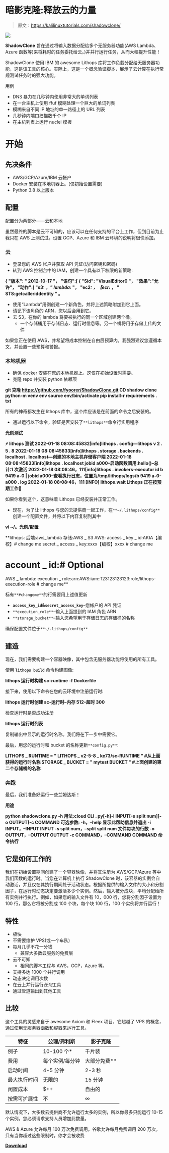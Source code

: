 # 暗影克隆:释放云的力量

> 原文：<https://kalilinuxtutorials.com/shadowclone/>

[![](img/9e51822922eba5653a8b43b3dfd84f14.png)](https://blogger.googleusercontent.com/img/b/R29vZ2xl/AVvXsEgoiXx1jZhKC5uvvmdb0BgjbhF_SHpqWTsdn6Saaja1hZGYwPJ_YMmdTBANeu01hhcDb0aYxf_RJ0vMgD3EZ_EQR7-dyH-UuUhYCvJcuI6gavCL9gEo8C0Wbkv3elIhcvtZfoVI8CP6mzODScOvHPL3BerzehWZlwEctkLZNDChq2L-1mJKRItVpeeo/s728/CLOUD-2-1280x1280.png)

**ShadowClone** 旨在通过将输入数据分配给多个无服务器功能(AWS Lambda、Azure 函数等)来将耗时的任务委托给云。)并并行运行任务，从而大幅提升性能！

ShadowClone 使用 IBM 的 awesome Lithops 库将工作负载分配给无服务器功能，这是该工具的核心。实际上，这是一个概念验证脚本，展示了云计算在执行常规测试任务时的强大功能。

用例

*   DNS 暴力在几秒钟内使用非常大的单词列表
*   在一台主机上使用 ffuf 模糊处理一个巨大的单词列表
*   模糊来自不同 IP 地址的单一路径上的 URL 列表
*   几秒钟内端口扫描数千个 IP
*   在主机列表上运行 nuclei 模板

# 开始

## 先决条件

*   AWS/GCP/Azure/IBM 云帐户
*   Docker 安装在本地机器上。(仅初始设置需要)
*   Python 3.8 以上版本

## 配置

配置分为两部分——云和本地

虽然最终的脚本是云不可知的，应该可以在任何支持的平台上工作，但到目前为止我只在 AWS 上测试过。设置 GCP、Azure 和 IBM 云环境的说明将很快添加。

### 云

*   登录您的 AWS 帐户并获取 API 凭证(访问密钥和密码)
*   转到 AWS 控制台中的 IAM，创建一个具有以下权限的新策略:

**{
"版本": " 2012-10-17 "，
"语句":[
{
"Sid": "VisualEditor0 "，
"效果":"允许"，
"动作":[
"s3: *，" lambda:* "，
"ec2: *，【ecr:* ，
" STS:getcalleriddentity "
。**

*   使用“Lambda”用例创建一个新角色，并将上述策略附加到它上面。
*   请记下该角色的 ARN，您以后会用到它。
*   去 S3，在你的 lambda 将要被执行的同一个区域创建两个桶。
    *   一个存储桶用于存储日志、运行时信息等。另一个桶将用于存储上传的文件

如果您正在使用 AWS，并希望将成本控制在自由层预算内，我强烈建议您遵循本文，并设置一些预算和警报。

### 本地机器

*   确保 docker 安装在您的本地机器上。这仅在初始设置时需要。
*   克隆 repo 并安装 python 依赖项

**git 克隆 https://github.com/fyoorer/ShadowClone.git
CD shadow clone
python-m venv env
source env/bin/activate
pip install-r requirements . txt**

所有的神奇都发生在 lithops 库中，这个库应该是在前面的命令之后安装的。

*   通过运行以下命令，验证是否安装了`**lithops**`命令行实用程序

**光刻测试**

**⚡ lithops 测试
2022-01-18 08:08:45832[info]lithops . config—lithops v 2 . 5 . 8
2022-01-18 08:08:45833[info]lithops . storage . backends . localhost . localhost—创建的本地主机存储客户端
2022-01-18 08:08:45833[info]lithops . localhost jobid a000–启动函数调用:hello()–总计:1 次激活
2022-01-18 08:08:46，111[info]lithops . invokers-executor id b 9419 a-0 | jobid a000–查看执行日志，位置为/tmp/lithops/logs/b 9419 a-0-a000 . log
2022-01-18 08:08:46，111 [INFO] lithops.wait Lithops 正在按预期工作🙂**

如果你看到这个，这意味着 Lithops 已经安装并正常工作。

*   现在，为了让 lithops 与您的云提供商一起工作，在`**~/.lithops/config**`创建一个配置文件，并将以下内容复制到其中

**vi ~/。光刻/配置**

**lithops:
后端:aws_lambda
存储:AWS _ S3
AWS:
access _ key _ id:AKIA【编校】# change me
secret _ access _ key:xxxx【编校】xxxx # change me
# account _ id:# Optional
AWS _ lambda:
execution _ role:arn:AWS:iam::123123123123:role/lithops-execution-role # change me**

标有`**#changeme**`的行需要用上述值更新

*   **`access_key_id`&`secret_access_key`**–您帐户的 API 凭证
*   `**execution_role**`–输入上面提到的 IAM 角色 ARN
*   `**storage_bucket**`–输入您希望用于存储日志的存储桶的名称

确保配置文件位于`**~/.lithops/config**`

## 建造

现在，我们需要构建一个容器映像，其中包含无服务器功能将使用的所有工具。

使用 **`lithops build`** 命令构建图像:

**lithops 运行时构建 sc-runtime -f Dockerfile**

接下来，使用以下命令在您的云环境中注册运行时:

**lithops 运行时创建 sc-运行时–内存 512–超时 300**

检查运行时是否成功注册

**lithops 运行时列表**

复制输出中显示的运行时名称。我们将在下一步中需要它。

最后，用您的运行时和 bucket 的名称更新`**config.py**`:

**LITHOPS _ RUNTIME = " LITHOPS _ v2-5-8 _ ke73/sc-RUNTIME " #从上面获得的运行时名称
STORAGE _ BUCKET = " mytest BUCKET " #上面创建的第二个存储桶的名称**

### 奔跑

最后，我们准备好运行一些兰姆达斯！

**用途**

**python shadowclone.py -h
用法:cloud CLI . py[-h]-I INPUT[-s split num][-o OUTPUT]-c COMMAND
可选参数:
-h，–help 显示此帮助信息并退出
-i INPUT，–INPUT INPUT
-s split num，–split split num
文件每块的行数
-o OUTPUT，–OUTPUT OUTPUT
-c COMMAND，–COMMAND COMMAND
命令执行**

## 它是如何工作的

我们在初始设置期间创建了一个容器映像，并将其注册为 AWS/GCP/Azure 等中我们函数的运行时。当您在计算机上执行 ShadowClone 时，该容器的实例会自动激活，并且仅在其执行期间处于活动状态。根据所提供的输入文件的大小和分割因子，在运行时动态决定要激活多少个实例。然后，输入被分成块，平均分配给所有实例并行执行。例如，如果您的输入文件有 10，000 行，您将分割因子设置为 100 行，那么它将被分割成 100 个块，每个块 100 行，100 个实例将并行运行！

## 特性

*   极快
*   不需要维护 VPS(或一个车队)
*   每月几乎不花一分钱
    *   兼容大多数云服务的免费层
*   云不可知
    *   相同的脚本工程与 AWS，GCP，Azure 等。
*   支持多达 1000 个并行调用
*   动态决定调用次数
*   在云上并行运行*任何*工具
*   通过管道输出到其他工具

## 比较

这个工具的灵感来自于 awesome Axiom 和 Fleex 项目，它超越了 VPS 的概念，通过使用无服务器函数和容器来运行工具。

| 特征 | 公理/弗利斯 | 影子克隆 |
| --- | --- | --- |
| 例子 | 10-100 个* | 千片装 |
| 费用 | 每个实例/每分钟 | 大部分免费** |
| 启动时间 | 4-5 分钟 | 2-3 秒 |
| 最大执行时间 | 无限的 | 15 分钟 |
| 闲置成本 | $++ | 自由的 |
| 按需可扩展性 | 不 | ∞ |

默认情况下，大多数云提供商不允许运行太多的实例，所以你最多只能运行 10-15 个实例。您必须请求支持人员增加此数量。

AWS & Azure 允许每月 100 万次免费调用。谷歌允许每月免费调用 200 万次。只有当你超过这些限制时，你才会被收费

[**Download**](https://github.com/fyoorer/ShadowClone)